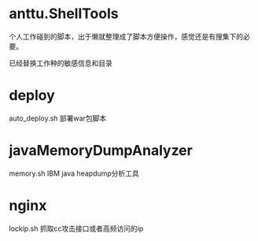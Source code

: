 # anttu.ShellTools
个人工作碰到的脚本，出于懒就整理成了脚本方便操作，感觉还是有搜集下的必要。

已经替换工作种的敏感信息和目录

# deploy
auto_deploy.sh 部署war包脚本

# javaMemoryDumpAnalyzer
memory.sh IBM java heapdump分析工具

# nginx
lockip.sh 抓取cc攻击接口或者高频访问的ip